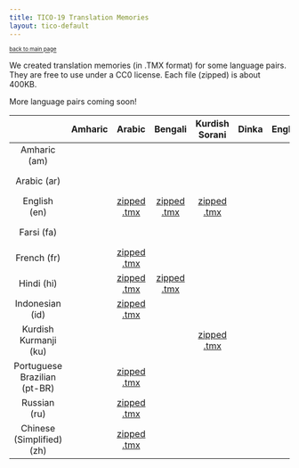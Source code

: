 ```yaml
---
title: TICO-19 Translation Memories
layout: tico-default
---
```


<sup><sub>[back to main page](index.html) </sub></sup>


We created translation memories (in .TMX format) for some language pairs.
They are free to use under a CC0 license.
Each file (zipped) is about 400KB.

More language pairs coming soon!

|    | Amharic | Arabic | Bengali | Kurdish Sorani | Dinka | English | Spanish LA | Farsi | French | Nigerian Fulfulde | Hausa | Hindi | Indonesian | Khmer (Central) | Kanuri | Kurdish Kurmanji  | Luganda | Lingala | Marathi | Malay | Myanmar | Nepali | Nuer | Oromo | Dari | Portuguese Brazilian | Pashto | Russian | Kinyarwanda | Somali | Swahili | Tamil | Tigrinya | Tagalog | Urdu | Chinese (Simplified) | Zulu |
| :---: | :---: | :---: | :---: | :---: | :---: | :---: | :---: | :---: | :---: | :---: | :---: | :---: | :---: | :---: | :---: | :---: | :---: | :---: | :---: | :---: | :---: | :---: | :---: | :---: | :---: | :---: | :---: | :---: | :---: | :---: | :---: | :---: | :---: | :---: | :---: | :---: | :---: | 
| Amharic (am) |   |  |  |  |  |  |  |  |  |  |  |  |  |  |  |  |  |  |  |  |  |  |  | [zipped .tmx](data/TM/am-om.tmx.zip) |  |  |  |  |  |  |  |  | [zipped .tmx](data/TM/am-ti.tmx.zip) |  |  |  |  |
| Arabic (ar) |   |  |  |  |  |  |  |  | [zipped .tmx](data/TM/ar-fr.tmx.zip) |  |  | [zipped .tmx](data/TM/ar-hi.tmx.zip) | [zipped .tmx](data/TM/ar-id.tmx.zip) |  |  |  |  |  |  |  |  |  |  |  |  | [zipped .tmx](data/TM/ar-pt-BR.tmx.zip) |  | [zipped .tmx](data/TM/ar-ru.tmx.zip) |  |  |  |  |  |  |  | [zipped .tmx](data/TM/ar-zh.tmx.zip) |  |
| English (en) |   | [zipped .tmx](data/TM/en-ar.tmx.zip) | [zipped .tmx](data/TM/en-bn.tmx.zip) | [zipped .tmx](data/TM/en-ckb.tmx.zip) |  |  |  | [zipped .tmx](data/TM/en-fa.tmx.zip) | [zipped .tmx](data/TM/en-fr.tmx.zip) |  | [zipped .tmx](data/TM/en-ha.tmx.zip) | [zipped .tmx](data/TM/en-hi.tmx.zip) | [zipped .tmx](data/TM/en-id.tmx.zip) |  |  | [zipped .tmx](data/TM/en-ku.tmx.zip) | [zipped .tmx](data/TM/en-lg.tmx.zip) | [zipped .tmx](data/TM/en-ln.tmx.zip) | [zipped .tmx](data/TM/en-mr.tmx.zip) | [zipped .tmx](data/TM/en-ms.tmx.zip) | [zipped .tmx](data/TM/en-my.tmx.zip) | [zipped .tmx](data/TM/en-ne.tmx.zip) |  | [zipped .tmx](data/TM/en-om.tmx.zip) | [zipped .tmx](data/TM/en-prs.tmx.zip) | [zipped .tmx](data/TM/en-pt-BR.tmx.zip) |  | [zipped .tmx](data/TM/en-ru.tmx.zip) | [zipped .tmx](data/TM/en-rw.tmx.zip) | [zipped .tmx](data/TM/en-so.tmx.zip) | [zipped .tmx](data/TM/en-sw.tmx.zip) |  | [zipped .tmx](data/TM/en-ti.tmx.zip) | [zipped .tmx](data/TM/en-tl.tmx.zip) | [zipped .tmx](data/TM/en-ur.tmx.zip) | [zipped .tmx](data/TM/en-zh.tmx.zip) | [zipped .tmx](data/TM/en-zu.tmx.zip) |
| Farsi (fa) |   |  |  |  |  |  |  |  |  |  |  |  |  |  |  |  |  |  |  |  |  |  |  |  | [zipped .tmx](data/TM/fa-prs.tmx.zip) |  |  |  |  |  |  |  |  |  |  |  |  |
| French (fr) |   | [zipped .tmx](data/TM/fr-ar.tmx.zip) |  |  |  |  |  |  |  |  |  | [zipped .tmx](data/TM/fr-hi.tmx.zip) | [zipped .tmx](data/TM/fr-id.tmx.zip) |  |  |  | [zipped .tmx](data/TM/fr-lg.tmx.zip) | [zipped .tmx](data/TM/fr-ln.tmx.zip) |  |  |  |  |  |  |  | [zipped .tmx](data/TM/fr-pt-BR.tmx.zip) |  | [zipped .tmx](data/TM/fr-ru.tmx.zip) | [zipped .tmx](data/TM/fr-rw.tmx.zip) |  | [zipped .tmx](data/TM/fr-sw.tmx.zip) |  |  |  |  | [zipped .tmx](data/TM/fr-zh.tmx.zip) | [zipped .tmx](data/TM/fr-zu.tmx.zip) |
| Hindi (hi) |   | [zipped .tmx](data/TM/hi-ar.tmx.zip) | [zipped .tmx](data/TM/hi-bn.tmx.zip) |  |  |  |  |  | [zipped .tmx](data/TM/hi-fr.tmx.zip) |  |  |  | [zipped .tmx](data/TM/hi-id.tmx.zip) |  |  |  |  |  | [zipped .tmx](data/TM/hi-mr.tmx.zip) |  |  |  |  |  |  | [zipped .tmx](data/TM/hi-pt-BR.tmx.zip) |  | [zipped .tmx](data/TM/hi-ru.tmx.zip) |  |  |  |  |  |  | [zipped .tmx](data/TM/hi-ur.tmx.zip) | [zipped .tmx](data/TM/hi-zh.tmx.zip) |  |
| Indonesian (id) |   | [zipped .tmx](data/TM/id-ar.tmx.zip) |  |  |  |  |  |  | [zipped .tmx](data/TM/id-fr.tmx.zip) |  |  | [zipped .tmx](data/TM/id-hi.tmx.zip) |  |  |  |  |  |  |  |  |  |  |  |  |  | [zipped .tmx](data/TM/id-pt-BR.tmx.zip) |  | [zipped .tmx](data/TM/id-ru.tmx.zip) |  |  |  |  |  |  |  | [zipped .tmx](data/TM/id-zh.tmx.zip) |  |
| Kurdish Kurmanji  (ku) |   |  |  | [zipped .tmx](data/TM/ku-ckb.tmx.zip) |  |  |  |  |  |  |  |  |  |  |  |  |  |  |  |  |  |  |  |  |  |  |  |  |  |  |  |  |  |  |  |  |  |
| Portuguese Brazilian (pt-BR) |   | [zipped .tmx](data/TM/pt-BR-ar.tmx.zip) |  |  |  |  |  |  | [zipped .tmx](data/TM/pt-BR-fr.tmx.zip) |  |  | [zipped .tmx](data/TM/pt-BR-hi.tmx.zip) | [zipped .tmx](data/TM/pt-BR-id.tmx.zip) |  |  |  |  |  |  |  |  |  |  |  |  |  |  | [zipped .tmx](data/TM/pt-BR-ru.tmx.zip) |  |  |  |  |  |  |  | [zipped .tmx](data/TM/pt-BR-zh.tmx.zip) |  |
| Russian (ru) |   | [zipped .tmx](data/TM/ru-ar.tmx.zip) |  |  |  |  |  |  | [zipped .tmx](data/TM/ru-fr.tmx.zip) |  |  | [zipped .tmx](data/TM/ru-hi.tmx.zip) | [zipped .tmx](data/TM/ru-id.tmx.zip) |  |  |  |  |  |  |  |  |  |  |  |  | [zipped .tmx](data/TM/ru-pt-BR.tmx.zip) |  |  |  |  |  |  |  |  |  | [zipped .tmx](data/TM/ru-zh.tmx.zip) |  |
| Chinese (Simplified) (zh) |   | [zipped .tmx](data/TM/zh-ar.tmx.zip) |  |  |  |  |  |  | [zipped .tmx](data/TM/zh-fr.tmx.zip) |  |  | [zipped .tmx](data/TM/zh-hi.tmx.zip) | [zipped .tmx](data/TM/zh-id.tmx.zip) |  |  |  |  |  |  |  |  |  |  |  |  | [zipped .tmx](data/TM/zh-pt-BR.tmx.zip) |  | [zipped .tmx](data/TM/zh-ru.tmx.zip) |  |  |  |  |  |  |  |  |  |
